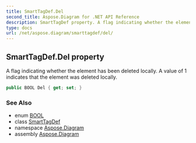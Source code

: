 ```yaml
---
title: SmartTagDef.Del
second_title: Aspose.Diagram for .NET API Reference
description: SmartTagDef property. A flag indicating whether the element has been deleted locally. A value of 1 indicates that the element was deleted locally
type: docs
url: /net/aspose.diagram/smarttagdef/del/
---
```

## SmartTagDef.Del property

A flag indicating whether the element has been deleted locally. A value of 1 indicates that the element was deleted locally.

```csharp
public BOOL Del { get; set; }
```

### See Also

* enum [BOOL](../../bool/)
* class [SmartTagDef](../)
* namespace [Aspose.Diagram](../../smarttagdef/)
* assembly [Aspose.Diagram](../../../)


